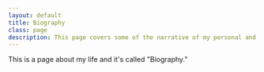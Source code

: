 ```yaml
---
layout: default
title: Biography
class: page
description: This page covers some of the narrative of my personal and professional life.
---
```


This is a page about my life and it's called "Biography."
